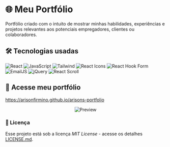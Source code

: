 # 🌐 Meu Portfólio

Portfólio criado com o intuito de mostrar minhas habilidades, experiências e projetos relevantes aos potenciais empregadores, clientes ou colaboradores.

## 🛠️ Tecnologias usadas

![React](https://img.shields.io/badge/-REACT-21222c?logo=React&logoColor=61DAFB&style=for-the-badge)
![JavaScript](https://img.shields.io/badge/-JAVASCRIPT-21222c?logo=javascript&logoColor=F7DF1E&style=for-the-badge)
![Tailwind](https://img.shields.io/badge/-TAILWINDCSS-21222c?logo=tailwindcss&logoColor=06B6D4&style=for-the-badge)
![React Icons](https://img.shields.io/badge/-REACT%20ICONS-21222c?&style=for-the-badge)
![React Hook Form](https://img.shields.io/badge/-REACT%20HOOK%20FORM-21222c?logo=reacthookform&logoColor=EC5990&style=for-the-badge)
![EmailJS](https://img.shields.io/badge/-EMAILJS-21222c?&style=for-the-badge)
![jQuery](https://img.shields.io/badge/-jQUERY-21222c?logo=jquery&logoColor=0769AD&style=for-the-badge)
![React Scroll](https://img.shields.io/badge/-REACT%20SCROLL-21222c?&style=for-the-badge)

## 🔗 Acesse meu portfólio

https://arisonfirmino.github.io/arisons-portfolio

<div align="center">

![Preview](https://cdn.dribbble.com/userupload/12052362/file/original-71076d6fe9a218a7a676e1071e1c0c24.png?resize=752x)

</div>

### 📄 Licença

Esse projeto está sob a licença _MIT License_ - acesse os detalhes [LICENSE.md](https://github.com/git/git-scm.com/blob/main/MIT-LICENSE.txt).
